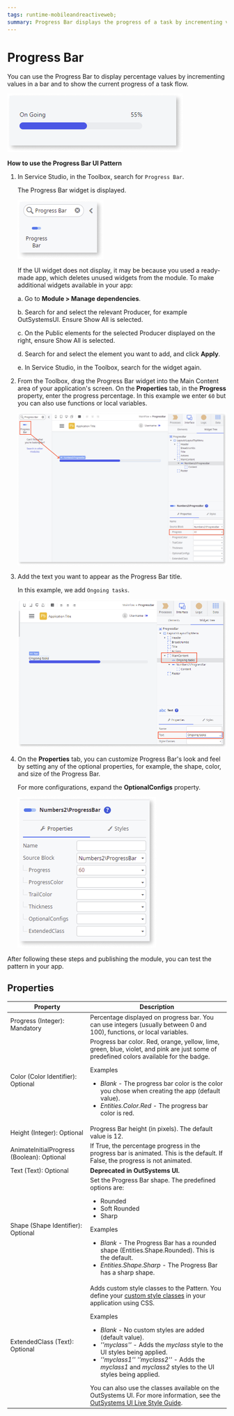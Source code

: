 ```yaml
---
tags: runtime-mobileandreactiveweb;
summary: Progress Bar displays the progress of a task by incrementing values in a bar.
---
```


# Progress Bar

You can use the Progress Bar to display percentage values by incrementing values in a bar and to show the current progress of a task flow.

![](<images/progressbar-example-ss.png>)

**How to use the Progress Bar UI Pattern**

1. In Service Studio, in the Toolbox, search for `Progress Bar`.

    The Progress Bar widget is displayed.

    ![](<images/progressbar-widget-ss.png>)

    If the UI widget does not display, it may be because you used a ready-made app, which deletes unused widgets from the module. To make additional widgets available in your app:

    a. Go to **Module > Manage dependencies**.

    b. Search for and select the relevant Producer, for example OutSystemsUI. Ensure Show All is selected. 

    c. On the Public elements for the selected Producer displayed on the right, ensure Show All is selected.
    
    d. Search for and select the element you want to add, and click **Apply**. 
    
    e. In Service Studio, in the Toolbox, search for the widget again.

1. From the Toolbox, drag the Progress Bar widget into the Main Content area of your application's screen. On the **Properties** tab, in the **Progress** property, enter the progress percentage. In this example we enter `60` but you can also use functions or local variables.

    ![](<images/progressbar-dragwidget-ss.png>)

 1. Add the text you want to appear as the Progress Bar title. 

    In this example, we add `Ongoing tasks`.

    ![](<images/progressbar-text-ss.png>)

1. On the **Properties** tab, you can customize Progress Bar's look and feel by setting any of the optional properties, for example, the shape, color, and size of the Progress Bar. 

    For more configurations, expand the **OptionalConfigs** property.


    ![](<images/progressbar-properties-ss.png>)

After following these steps and publishing the module, you can test the pattern in your app.

## Properties

| Property | Description |
|---|---|
| Progress (Integer): Mandatory | Percentage displayed on progress bar. You can use integers (usually between 0 and 100), functions, or local variables. |
| Color (Color Identifier): Optional | Progress bar color. Red, orange, yellow, lime, green, blue, violet, and pink are just some of predefined colors available for the badge. <p>Examples <ul><li>_Blank_ - The progress bar color is the color you chose when creating the app (default value).</li><li>_Entities.Color.Red_ - The progress bar color is red.</li></ul></p> |
| Height (Integer): Optional | Progress Bar height (in pixels). The default value is 12. |
| AnimateInitialProgress (Boolean): Optional | If True, the percentage progress in the progress bar is animated. This is the default. If False, the progress is not animated. |
| Text (Text): Optional | **Deprecated in OutSystems UI.** |
| Shape (Shape Identifier): Optional | Set the Progress Bar shape. The predefined options are: <ul><li>Rounded</li><li> Soft Rounded </li> <li>Sharp</li></ul><p>Examples <ul><li>_Blank_ - The Progress Bar has a rounded shape (Entities.Shape.Rounded). This is the default.</li><li>_Entities.Shape.Sharp_ - The Progress Bar has a sharp shape.</li></ul></p> |
| ExtendedClass (Text): Optional | Adds custom style classes to the Pattern. You define your [custom style classes](../../../../../develop/ui/look-feel/css.md) in your application using CSS. <p>Examples <ul><li>_Blank_ - No custom styles are added (default value).</li><li>_''myclass''_ - Adds the _myclass_ style to the UI styles being applied.</li><li>_''myclass1'' ''myclass2''_ - Adds the _myclass1_ and _myclass2_ styles to the UI styles being applied.</li></ul></p>You can also use the classes available on the OutSystems UI. For more information, see the [OutSystems UI Live Style Guide](https://outsystemsui.outsystems.com/StyleGuidePreview/Styles). |
